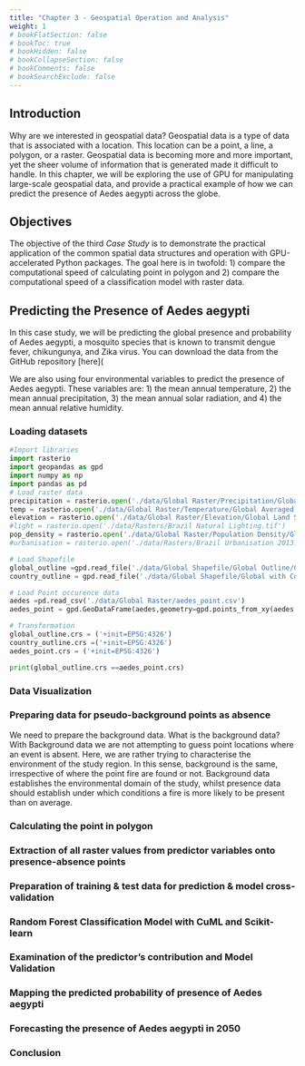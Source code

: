 ```yaml
---
title: "Chapter 3 - Geospatial Operation and Analysis" 
weight: 1
# bookFlatSection: false
# bookToc: true
# bookHidden: false
# bookCollapseSection: false
# bookComments: false
# bookSearchExclude: false
---
```



## Introduction 

Why are we interested in geospatial data? Geospatial data is a type of data that is associated with a location. This location can be a point, a line, a polygon, or a raster. Geospatial data is becoming more and more important, yet the sheer volume of information that is generated made it difficult to handle. In this chapter, we will be exploring the use of GPU for manipulating large-scale geospatial data, and provide a practical example of how we can predict the presence of Aedes aegypti across the globe. 
## Objectives 

The objective of the third *Case Study* is to demonstrate the practical application of the common spatial data structures and operation with GPU-accelerated Python packages. The goal here is in twofold: 1) compare the computational speed of calculating point in polygon and 2) compare the computational speed of a classification model with raster data. 

## Predicting the Presence of Aedes aegypti 
In this case study, we will be predicting the global presence and probability of Aedes aegypti, a mosquito species that is known to transmit dengue fever, chikungunya, and Zika virus. You can download the data from the GitHub repository [here](

  We are also using four environmental variables to predict the presence of Aedes aegypti. These variables are: 1) the mean annual temperature, 2) the mean annual precipitation, 3) the mean annual solar radiation, and 4) the mean annual relative humidity. 

### Loading datasets 


```python
#Import libraries
import rasterio
import geopandas as gpd 
import numpy as np 
import pandas as pd 
# Load raster data 
precipitation = rasterio.open('./data/Global Raster/Precipitation/Global Averaged Precipitation 2000-14.tif')
temp = rasterio.open('./data/Global Raster/Temperature/Global Averaged Temperature 2000-14.tif')
elevation = rasterio.open('./data/Global Raster/Elevation/Global Land Surface Elevation.tif')
#light = rasterio.open('./data/Rasters/Brazil Natural Lighting.tif')
pop_density = rasterio.open('./data/Global Raster/Population Density/Global Population Density AveragedEst.tif')
#urbanisation = rasterio.open('./data/Rasters/Brazil Urbanisation 2013.tif')  

# Load Shapefile 
global_outline =gpd.read_file('./data/Global Shapefile/Global Outline/Global_All_0.shp',crs='EPSG:4326')
country_outline = gpd.read_file('./data/Global Shapefile/Global with Country Outline/Global_Countries_1.shp',crs='EPSG:4326') 

# Load Point occurence data 
aedes =pd.read_csv('./data/Global Raster/aedes_point.csv')
aedes_point = gpd.GeoDataFrame(aedes,geometry=gpd.points_from_xy(aedes['longitude'],aedes['latitude']),crs='EPSG:4326')

# Transformation 
global_outline.crs = ('+init=EPSG:4326')
country_outline.crs =('+init=EPSG:4326')  
aedes_point.crs = ('+init=EPSG:4326')

print(global_outline.crs ==aedes_point.crs)
```



### Data Visualization 

### Preparing data for pseudo-background points as absence 
We need to prepare the background data. What is the background data? With Background data we are not attempting to guess point locations where an event is absent. Here, we are rather trying to characterise the environment of the study region. In this sense, background is the same, irrespective of where the point fire are found or not. Background data establishes the environmental domain of the study, whilst presence data should establish under which conditions a fire is more likely to be present than on average.


### Calculating the point in polygon 

### Extraction of all raster values from predictor variables onto presence-absence points 


### Preparation of training & test data for prediction & model cross-validation


### Random Forest Classification Model with CuML and Scikit-learn

### Examination of the predictor’s contribution and Model Validation


### Mapping the predicted probability of presence of Aedes aegypti 

### Forecasting the presence of Aedes aegypti in 2050 

### Conclusion 
